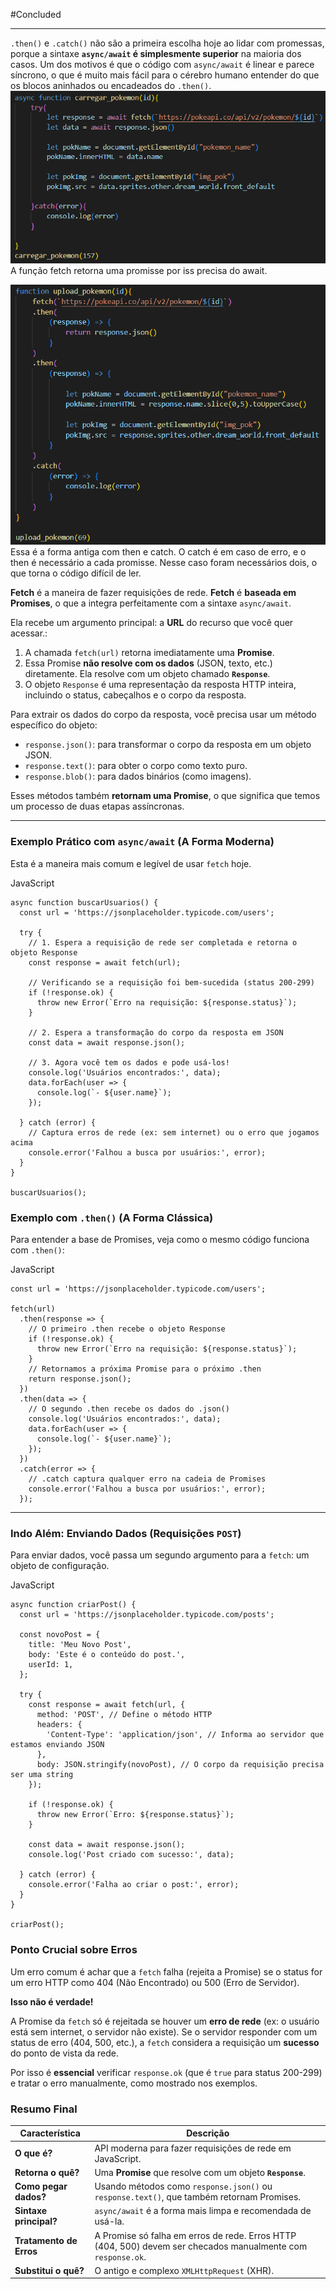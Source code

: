 
#Concluded

___
`.then()` e `.catch()` não são a primeira escolha hoje ao lidar com promessas, porque a sintaxe **`async/await` é simplesmente superior** na maioria dos casos. Um dos motivos é que o código com `async/await` é linear e parece síncrono, o que é muito mais fácil para o cérebro humano entender do que os blocos aninhados ou encadeados do `.then()`.
![Pasted image 20250609152634](../../attachments/Pasted%20image%2020250609152634.png)
A função fetch retorna uma promisse por iss precisa do await.

![Pasted image 20250609152931](../../attachments/Pasted%20image%2020250609152931.png)
Essa é a forma antiga com then e catch.
O catch é em caso de erro, e o then é necessário a cada promisse. Nesse caso foram necessários dois, o que torna o código difícil de ler.


**Fetch** é a maneira de fazer requisições de rede.  **Fetch** é **baseada em Promises**, o que a integra perfeitamente com a sintaxe `async/await`.

Ela recebe um argumento principal: a **URL** do recurso que você quer acessar.:
1. A chamada `fetch(url)` retorna imediatamente uma **Promise**.
2. Essa Promise **não resolve com os dados** (JSON, texto, etc.) diretamente. Ela resolve com um objeto chamado **`Response`**.
3. O objeto `Response` é uma representação da resposta HTTP inteira, incluindo o status, cabeçalhos e o corpo da resposta.

Para extrair os dados do corpo da resposta, você precisa usar um método específico do objeto:
- `response.json()`: para transformar o corpo da resposta em um objeto JSON.
- `response.text()`: para obter o corpo como texto puro.
- `response.blob()`: para dados binários (como imagens).

Esses métodos também **retornam uma Promise**, o que significa que temos um processo de duas etapas assíncronas.

---

### Exemplo Prático com `async/await` (A Forma Moderna)

Esta é a maneira mais comum e legível de usar `fetch` hoje.

JavaScript

```
async function buscarUsuarios() {
  const url = 'https://jsonplaceholder.typicode.com/users';

  try {
    // 1. Espera a requisição de rede ser completada e retorna o objeto Response
    const response = await fetch(url);

    // Verificando se a requisição foi bem-sucedida (status 200-299)
    if (!response.ok) {
      throw new Error(`Erro na requisição: ${response.status}`);
    }

    // 2. Espera a transformação do corpo da resposta em JSON
    const data = await response.json();

    // 3. Agora você tem os dados e pode usá-los!
    console.log('Usuários encontrados:', data);
    data.forEach(user => {
      console.log(`- ${user.name}`);
    });

  } catch (error) {
    // Captura erros de rede (ex: sem internet) ou o erro que jogamos acima
    console.error('Falhou a busca por usuários:', error);
  }
}

buscarUsuarios();
```

### Exemplo com `.then()` (A Forma Clássica)

Para entender a base de Promises, veja como o mesmo código funciona com `.then()`:

JavaScript

```
const url = 'https://jsonplaceholder.typicode.com/users';

fetch(url)
  .then(response => {
    // O primeiro .then recebe o objeto Response
    if (!response.ok) {
      throw new Error(`Erro na requisição: ${response.status}`);
    }
    // Retornamos a próxima Promise para o próximo .then
    return response.json(); 
  })
  .then(data => {
    // O segundo .then recebe os dados do .json()
    console.log('Usuários encontrados:', data);
    data.forEach(user => {
      console.log(`- ${user.name}`);
    });
  })
  .catch(error => {
    // .catch captura qualquer erro na cadeia de Promises
    console.error('Falhou a busca por usuários:', error);
  });
```

---

### Indo Além: Enviando Dados (Requisições `POST`)

Para enviar dados, você passa um segundo argumento para a `fetch`: um objeto de configuração.

JavaScript

```
async function criarPost() {
  const url = 'https://jsonplaceholder.typicode.com/posts';

  const novoPost = {
    title: 'Meu Novo Post',
    body: 'Este é o conteúdo do post.',
    userId: 1,
  };

  try {
    const response = await fetch(url, {
      method: 'POST', // Define o método HTTP
      headers: {
        'Content-Type': 'application/json', // Informa ao servidor que estamos enviando JSON
      },
      body: JSON.stringify(novoPost), // O corpo da requisição precisa ser uma string
    });

    if (!response.ok) {
      throw new Error(`Erro: ${response.status}`);
    }

    const data = await response.json();
    console.log('Post criado com sucesso:', data);

  } catch (error) {
    console.error('Falha ao criar o post:', error);
  }
}

criarPost();
```

### Ponto Crucial sobre Erros

Um erro comum é achar que a `fetch` falha (rejeita a Promise) se o status for um erro HTTP como 404 (Não Encontrado) ou 500 (Erro de Servidor).

**Isso não é verdade!**

A Promise da `fetch` só é rejeitada se houver um **erro de rede** (ex: o usuário está sem internet, o servidor não existe). Se o servidor responder com um status de erro (404, 500, etc.), a `fetch` considera a requisição um **sucesso** do ponto de vista da rede.

Por isso é **essencial** verificar `response.ok` (que é `true` para status 200-299) e tratar o erro manualmente, como mostrado nos exemplos.

### Resumo Final

|Característica|Descrição|
|---|---|
|**O que é?**|API moderna para fazer requisições de rede em JavaScript.|
|**Retorna o quê?**|Uma **Promise** que resolve com um objeto **`Response`**.|
|**Como pegar dados?**|Usando métodos como `response.json()` ou `response.text()`, que também retornam Promises.|
|**Sintaxe principal?**|`async/await` é a forma mais limpa e recomendada de usá-la.|
|**Tratamento de Erros**|A Promise só falha em erros de rede. Erros HTTP (404, 500) devem ser checados manualmente com `response.ok`.|
|**Substitui o quê?**|O antigo e complexo `XMLHttpRequest` (XHR).|